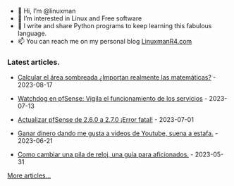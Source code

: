 - 👋 Hi, I’m @linuxman
- 👀 I’m interested in Linux and Free software
- 🌱 I write and share Python programs to keep learning this fabulous language.
- 📫 You can reach me on my personal blog [LinuxmanR4.com](https://linuxmanr4.com)

### Latest articles.


  * <a href="https://linuxmanr4.com/2023/08/17/calcular-el-area-sombreada-importan-realmente-las-matematicas/" target="_blank">Calcular el área sombreada ¿Importan realmente las matemáticas?</a> - 2023-08-17

  * <a href="https://linuxmanr4.com/2023/07/13/watchdog-en-pfsense-vigila-el-funcionamiento-de-los-servicios/" target="_blank">Watchdog en pfSense: Vigila el funcionamiento de los servicios</a> - 2023-07-13

  * <a href="https://linuxmanr4.com/2023/07/01/actualizar-pfsense-de-2-6-0-a-2-7-0-error-fatal/" target="_blank">Actualizar pfSense de 2.6.0 a 2.7.0 ¡Error fatal!</a> - 2023-07-01

  * <a href="https://linuxmanr4.com/2023/06/21/ganar-dinero-dando-me-gusta-a-videos-de-youtube-estafa/" target="_blank">Ganar dinero dando me gusta a videos de Youtube, suena a estafa.</a> - 2023-06-21

  * <a href="https://linuxmanr4.com/2023/05/31/como-cambiar-una-pila-de-reloj-una-guia-para-aficionados/" target="_blank">Como cambiar una pila de reloj, una guía para aficionados.</a> - 2023-05-31


[More articles...](https://linuxmanr4.com/archivo-general/)